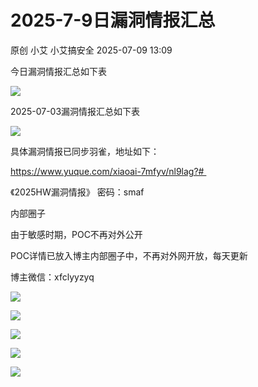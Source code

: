 #  2025-7-9日漏洞情报汇总  
原创 小艾  小艾搞安全   2025-07-09 13:09  
  
今日漏洞情报汇总如下表  
  
![](https://mmbiz.qpic.cn/mmbiz_png/XicduVvI3nG2iacqBHmpMYlkTsMjTeYbxv0Fvx2NagiaGh4jM6h80iaOjWInqDcEcBxvwkZ7nYeSRiaQ3aYSTp7SGBw/640?wx_fmt=png&from=appmsg "")  
  
2025-07-03漏洞情报汇总如下表  
  
![](https://mmbiz.qpic.cn/mmbiz_png/XicduVvI3nG2iacqBHmpMYlkTsMjTeYbxvZzUdZt01DxZhr9HPfr2ctkkYng55fYr4aluHz12jK4UbJNeUa0JrRg/640?wx_fmt=png&from=appmsg "")  
  
具体漏洞情报已同步羽雀，地址如下：  
  
https://www.yuque.com/xiaoai-7mfyv/nl9lag?#   
  
《2025HW漏洞情报》 密码：smaf  
  
内部圈子  
  
由于敏感时期，POC不再对外公开  
  
POC详情已放入博主内部圈子中，不再对外网开放，每天更新  
  
博主微信：xfclyyzyq  
  
![](https://mmbiz.qpic.cn/mmbiz_png/XicduVvI3nG2iacqBHmpMYlkTsMjTeYbxv1tzHDS9SDwojttBXsEInQKPzzQFk5Jg9UcOBd8IX1fpia4IlBAbLVXQ/640?wx_fmt=png&from=appmsg "")  
  
![](https://mmbiz.qpic.cn/mmbiz_png/XicduVvI3nG2iacqBHmpMYlkTsMjTeYbxvsvDZqgMozJmKHrYC4q08BMQHncbzaJoY4CiaObJFicv8rE1JwQ7ZtBSw/640?wx_fmt=png&from=appmsg "")  
  
![](https://mmbiz.qpic.cn/mmbiz_png/XicduVvI3nG2iacqBHmpMYlkTsMjTeYbxvsSDem77gOmVITAia23YzSSBvPNoxH3r8VKzHeZqbpKIabspDS6DzjqA/640?wx_fmt=png&from=appmsg "")  
  
![](https://mmbiz.qpic.cn/mmbiz_png/XicduVvI3nG2iacqBHmpMYlkTsMjTeYbxv9qEibc3HUy9AicS8SpQwsCfnKSjB4Ry4PVfGEPPAKQBHGeP3oVPFc1ag/640?wx_fmt=png&from=appmsg "")  
  
![](https://mmbiz.qpic.cn/mmbiz_png/XicduVvI3nG2iacqBHmpMYlkTsMjTeYbxvuybEE4FC8iaBGPOujJ8uMj4tMTOYQE8YJLHqQFdov9PU870B1jX9Ppg/640?wx_fmt=png&from=appmsg "")  
  
  
